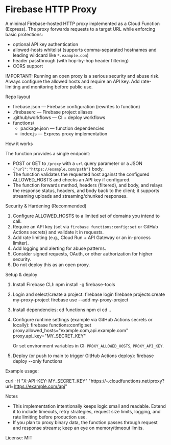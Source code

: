 # Firebase HTTP Proxy

A minimal Firebase-hosted HTTP proxy implemented as a Cloud Function (Express). The proxy forwards requests to a target URL while enforcing basic protections:
- optional API key authentication
- allowed-hosts whitelist (supports comma-separated hostnames and leading wildcard like `*.example.com`)
- header passthrough (with hop-by-hop header filtering)
- CORS support

IMPORTANT: Running an open proxy is a serious security and abuse risk. Always configure the allowed hosts and require an API key. Add rate-limiting and monitoring before public use.

Repo layout

- firebase.json — Firebase configuration (rewrites to function)
- .firebaserc — Firebase project aliases
- .github/workflows — CI + deploy workflows
- functions/
  - package.json — function dependencies
  - index.js — Express proxy implementation

How it works

The function provides a single endpoint:
- POST or GET to `/proxy` with a `url` query parameter or a JSON `{"url":"https://example.com/path"}` body.
- The function validates the requested host against the configured ALLOWED_HOSTS and checks an API key if configured.
- The function forwards method, headers (filtered), and body, and relays the response status, headers, and body back to the client; it supports streaming uploads and streaming/chunked responses.

Security & Hardening (Recommended)

1. Configure ALLOWED_HOSTS to a limited set of domains you intend to call.
2. Require an API key (set via `firebase functions:config:set` or GitHub Actions secrets) and validate it in requests.
3. Add rate limiting (e.g., Cloud Run + API Gateway or an in-process limiter).
4. Add logging and alerting for abuse patterns.
5. Consider signed requests, OAuth, or other authorization for higher security.
6. Do not deploy this as an open proxy.

Setup & deploy

1. Install Firebase CLI:
   npm install -g firebase-tools

2. Login and select/create a project:
   firebase login
   firebase projects:create my-proxy-project
   firebase use --add my-proxy-project

3. Install dependencies:
   cd functions
   npm ci
   cd ..

4. Configure runtime settings (example via GitHub Actions secrets or locally):
   firebase functions:config:set proxy.allowed_hosts="example.com,api.example.com" proxy.api_key="MY_SECRET_KEY"

   Or set environment variables in CI: `PROXY_ALLOWED_HOSTS`, `PROXY_API_KEY`.

5. Deploy (or push to main to trigger GitHub Actions deploy):
   firebase deploy --only functions

Example usage:

curl -H "X-API-KEY: MY_SECRET_KEY" "https://<REGION>-<PROJECT>.cloudfunctions.net/proxy?url=https://example.com/api"

Notes

- This implementation intentionally keeps logic small and readable. Extend it to include timeouts, retry strategies, request size limits, logging, and rate limiting before production use.
- If you plan to proxy binary data, the function passes through request and response streams; keep an eye on memory/timeout limits.

License: MIT
